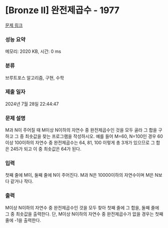 # [Bronze II] 완전제곱수 - 1977 

[문제 링크](https://www.acmicpc.net/problem/1977) 

### 성능 요약

메모리: 2020 KB, 시간: 0 ms

### 분류

브루트포스 알고리즘, 구현, 수학

### 제출 일자

2024년 7월 28일 22:44:47

### 문제 설명

<p>M과 N이 주어질 때 M이상 N이하의 자연수 중 완전제곱수인 것을 모두 골라 그 합을 구하고 그 중 최솟값을 찾는 프로그램을 작성하시오. 예를 들어 M=60, N=100인 경우 60이상 100이하의 자연수 중 완전제곱수는 64, 81, 100 이렇게 총 3개가 있으므로 그 합은 245가 되고 이 중 최솟값은 64가 된다.</p>

### 입력 

 <p>첫째 줄에 M이, 둘째 줄에 N이 주어진다. M과 N은 10000이하의 자연수이며 M은 N보다 같거나 작다.</p>

### 출력 

 <p>M이상 N이하의 자연수 중 완전제곱수인 것을 모두 찾아 첫째 줄에 그 합을, 둘째 줄에 그 중 최솟값을 출력한다. 단, M이상 N이하의 자연수 중 완전제곱수가 없을 경우는 첫째 줄에 -1을 출력한다.</p>

